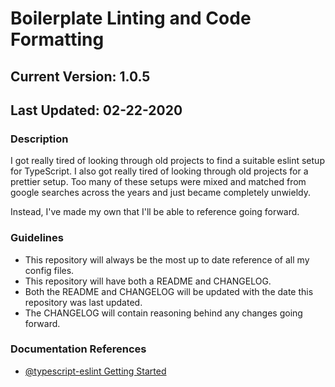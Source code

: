 # Boilerplate Linting and Code Formatting

## Current Version: 1.0.5

## Last Updated: 02-22-2020

### Description

I got really tired of looking through old projects to find a suitable eslint setup for TypeScript. I also got really tired of looking through old projects for a prettier setup. Too many of these setups were mixed and matched from google searches across the years and just became completely unwieldy.

Instead, I've made my own that I'll be able to reference going forward.

### Guidelines

- This repository will always be the most up to date reference of all my config files.
- This repository will have both a README and CHANGELOG.
- Both the README and CHANGELOG will be updated with the date this repository was last updated.
- The CHANGELOG will contain reasoning behind any changes going forward.

### Documentation References

- [@typescript-eslint Getting Started](https://github.com/typescript-eslint/typescript-eslint/blob/master/docs/getting-started/linting/README.md)
